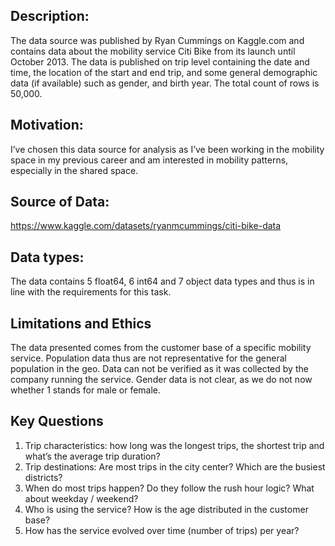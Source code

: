 ## Description:
The data source was published by Ryan Cummings on Kaggle.com and contains data about the mobility service Citi Bike from its launch until October 2013.
The data is published on trip level containing the date and time, the location of the start and end trip, and some general demographic data (if available) such as gender, and birth year. 
The total count of rows is 50,000. 

## Motivation:
I’ve chosen this data source for analysis as I’ve been working in the mobility space in my previous career and am interested in mobility patterns, especially in the shared space.

## Source of Data:
https://www.kaggle.com/datasets/ryanmcummings/citi-bike-data


## Data types:
The data contains 5 float64, 6 int64 and 7 object data types and thus is in line with the requirements for this task.
 

## Limitations and Ethics
The data presented comes from the customer base of a specific mobility service. Population data thus are not representative for the general population in the geo.
Data can not be verified as it was collected by the company running the service. 
Gender data is not clear, as we do not now whether 1 stands for male or female.

## Key Questions

1.	Trip characteristics: how long was the longest trips, the shortest trip and what’s the average trip duration?
2.	Trip destinations: Are most trips in the city center? Which are the busiest districts?
3.	When do most trips happen? Do they follow the rush hour logic? What about weekday / weekend?
4.	Who is using the service? How is the age distributed in the customer base?
5.	How has the service evolved over time (number of trips) per year?
